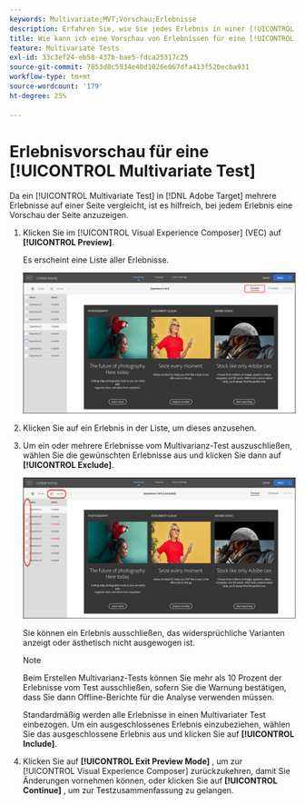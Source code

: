 ```yaml
---
keywords: Multivariate;MVT;Vorschau;Erlebnisse
description: Erfahren Sie, wie Sie jedes Erlebnis in einer [!UICONTROL Multivariate Test] (MVT)-Aktivität in  [!DNL Adobe Target] unter Verwendung des [!UICONTROL Visual Experience Composer] (VEC) in der Vorschau anzeigen.
title: Wie kann ich eine Vorschau von Erlebnissen für eine [!UICONTROL Multivariate Test] (MVT) anzeigen?
feature: Multivariate Tests
exl-id: 33c3ef24-eb58-437b-bae5-fdca25317c25
source-git-commit: 7853d8c5934e40d1026e067dfa413f520ecba931
workflow-type: tm+mt
source-wordcount: '179'
ht-degree: 25%

---
```


# Erlebnisvorschau für eine [!UICONTROL Multivariate Test]

Da ein [!UICONTROL Multivariate Test] in [!DNL Adobe Target] mehrere Erlebnisse auf einer Seite vergleicht, ist es hilfreich, bei jedem Erlebnis eine Vorschau der Seite anzuzeigen.

1. Klicken Sie im [!UICONTROL Visual Experience Composer] (VEC) auf **[!UICONTROL Preview]**.

   Es erscheint eine Liste aller Erlebnisse.

   ![Vorschaubild](assets/preview.png)

1. Klicken Sie auf ein Erlebnis in der Liste, um dieses anzusehen.

1. Um ein oder mehrere Erlebnisse vom Multivarianz-Test auszuschließen, wählen Sie die gewünschten Erlebnisse aus und klicken Sie dann auf **[!UICONTROL Exclude]**.

   ![Erlebnisse ausschließen](/help/main/c-activities/c-multivariate-testing/t-create-multivariate-test/assets/preview-mvt-exclude.png)

   Sie können ein Erlebnis ausschließen, das widersprüchliche Varianten anzeigt oder ästhetisch nicht ausgewogen ist.

   >[!NOTE]
   >
   >Beim Erstellen Multivarianz-Tests können Sie mehr als 10 Prozent der Erlebnisse vom Test ausschließen, sofern Sie die Warnung bestätigen, dass Sie dann Offline-Berichte für die Analyse verwenden müssen.

   Standardmäßig werden alle Erlebnisse in einen Multivariater Test einbezogen. Um ein ausgeschlossenes Erlebnis einzubeziehen, wählen Sie das ausgeschlossene Erlebnis aus und klicken Sie auf **[!UICONTROL Include]**.

1. Klicken Sie auf **[!UICONTROL Exit Preview Mode]** , um zur [!UICONTROL Visual Experience Composer] zurückzukehren, damit Sie Änderungen vornehmen können, oder klicken Sie auf **[!UICONTROL Continue]** , um zur Testzusammenfassung zu gelangen.
